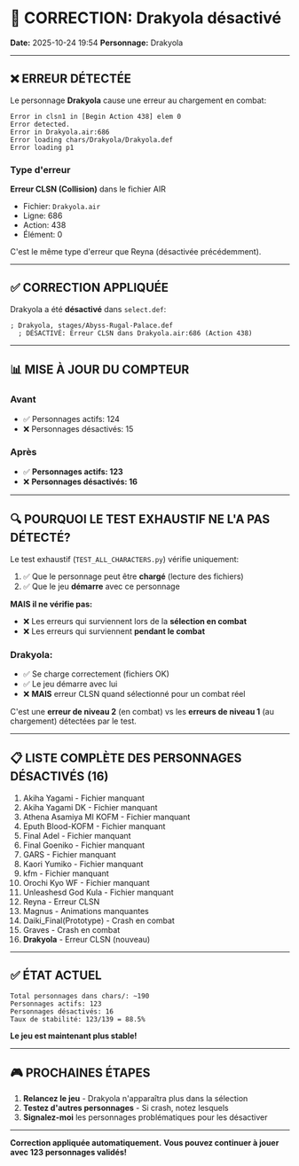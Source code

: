 # 🔧 CORRECTION: Drakyola désactivé

**Date:** 2025-10-24 19:54
**Personnage:** Drakyola

---

## ❌ ERREUR DÉTECTÉE

Le personnage **Drakyola** cause une erreur au chargement en combat:

```
Error in clsn1 in [Begin Action 438] elem 0
Error detected.
Error in Drakyola.air:686
Error loading chars/Drakyola/Drakyola.def
Error loading p1
```

### Type d'erreur
**Erreur CLSN (Collision)** dans le fichier AIR
- Fichier: `Drakyola.air`
- Ligne: 686
- Action: 438
- Élément: 0

C'est le même type d'erreur que Reyna (désactivée précédemment).

---

## ✅ CORRECTION APPLIQUÉE

Drakyola a été **désactivé** dans `select.def`:

```
; Drakyola, stages/Abyss-Rugal-Palace.def
  ; DÉSACTIVÉ: Erreur CLSN dans Drakyola.air:686 (Action 438)
```

---

## 📊 MISE À JOUR DU COMPTEUR

### Avant
- ✅ Personnages actifs: 124
- ❌ Personnages désactivés: 15

### Après
- ✅ **Personnages actifs: 123**
- ❌ **Personnages désactivés: 16**

---

## 🔍 POURQUOI LE TEST EXHAUSTIF NE L'A PAS DÉTECTÉ?

Le test exhaustif (`TEST_ALL_CHARACTERS.py`) vérifie uniquement:
1. ✅ Que le personnage peut être **chargé** (lecture des fichiers)
2. ✅ Que le jeu **démarre** avec ce personnage

**MAIS il ne vérifie pas:**
- ❌ Les erreurs qui surviennent lors de la **sélection en combat**
- ❌ Les erreurs qui surviennent **pendant le combat**

### Drakyola:
- ✅ Se charge correctement (fichiers OK)
- ✅ Le jeu démarre avec lui
- ❌ **MAIS** erreur CLSN quand sélectionné pour un combat réel

C'est une **erreur de niveau 2** (en combat) vs les **erreurs de niveau 1** (au chargement) détectées par le test.

---

## 📋 LISTE COMPLÈTE DES PERSONNAGES DÉSACTIVÉS (16)

1. Akiha Yagami - Fichier manquant
2. Akiha Yagami DK - Fichier manquant
3. Athena Asamiya MI KOFM - Fichier manquant
4. Eputh Blood-KOFM - Fichier manquant
5. Final Adel - Fichier manquant
6. Final Goeniko - Fichier manquant
7. GARS - Fichier manquant
8. Kaori Yumiko - Fichier manquant
9. kfm - Fichier manquant
10. Orochi Kyo WF - Fichier manquant
11. Unleashesd God Kula - Fichier manquant
12. Reyna - Erreur CLSN
13. Magnus - Animations manquantes
14. Daiki_Final(Prototype) - Crash en combat
15. Graves - Crash en combat
16. **Drakyola** - Erreur CLSN (nouveau)

---

## ✅ ÉTAT ACTUEL

```
Total personnages dans chars/: ~190
Personnages actifs: 123
Personnages désactivés: 16
Taux de stabilité: 123/139 = 88.5%
```

**Le jeu est maintenant plus stable!**

---

## 🎮 PROCHAINES ÉTAPES

1. **Relancez le jeu** - Drakyola n'apparaîtra plus dans la sélection
2. **Testez d'autres personnages** - Si crash, notez lesquels
3. **Signalez-moi** les personnages problématiques pour les désactiver

---

**Correction appliquée automatiquement.**
**Vous pouvez continuer à jouer avec 123 personnages validés!**
